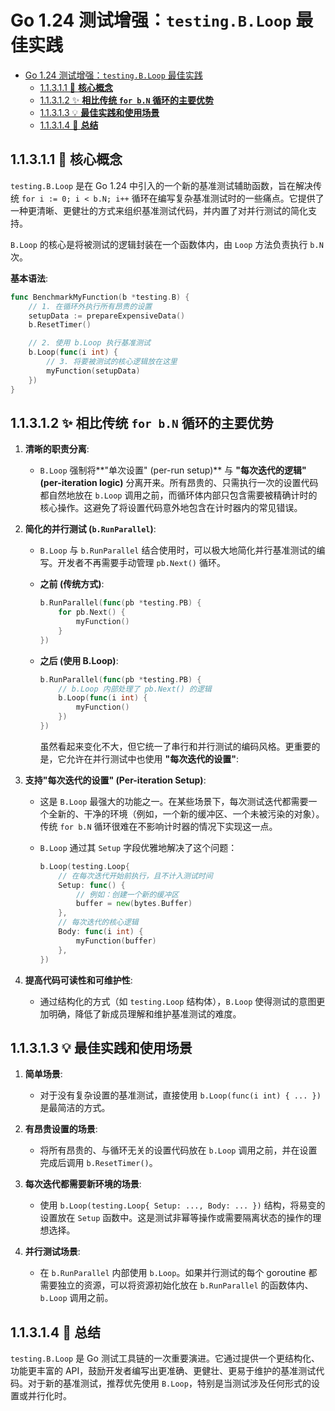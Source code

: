 # Go 1.24 测试增强：`testing.B.Loop` 最佳实践

<!-- TOC START -->
- [Go 1.24 测试增强：`testing.B.Loop` 最佳实践](#go-124-测试增强testingbloop-最佳实践)
  - [1.1.3.1.1 🎯 **核心概念**](#11311--核心概念)
  - [1.1.3.1.2 ✨ **相比传统 `for b.N` 循环的主要优势**](#11312--相比传统-for-bn-循环的主要优势)
  - [1.1.3.1.3 💡 **最佳实践和使用场景**](#11313--最佳实践和使用场景)
  - [1.1.3.1.4 🚀 **总结**](#11314--总结)
<!-- TOC END -->

## 1.1.3.1.1 🎯 **核心概念**

`testing.B.Loop` 是在 Go 1.24 中引入的一个新的基准测试辅助函数，旨在解决传统 `for i := 0; i < b.N; i++` 循环在编写复杂基准测试时的一些痛点。它提供了一种更清晰、更健壮的方式来组织基准测试代码，并内置了对并行测试的简化支持。

`B.Loop` 的核心是将被测试的逻辑封装在一个函数体内，由 `Loop` 方法负责执行 `b.N` 次。

**基本语法**:

```go
func BenchmarkMyFunction(b *testing.B) {
    // 1. 在循环外执行所有昂贵的设置
    setupData := prepareExpensiveData()
    b.ResetTimer()

    // 2. 使用 b.Loop 执行基准测试
    b.Loop(func(i int) {
        // 3. 将要被测试的核心逻辑放在这里
        myFunction(setupData)
    })
}

```

## 1.1.3.1.2 ✨ **相比传统 `for b.N` 循环的主要优势**

1. **清晰的职责分离**:
    - `B.Loop` 强制将**"单次设置" (per-run setup)** 与 **"每次迭代的逻辑" (per-iteration logic)** 分离开来。所有昂贵的、只需执行一次的设置代码都自然地放在 `b.Loop` 调用之前，而循环体内部只包含需要被精确计时的核心操作。这避免了将设置代码意外地包含在计时器内的常见错误。

2. **简化的并行测试 (`b.RunParallel`)**:
    - `B.Loop` 与 `b.RunParallel` 结合使用时，可以极大地简化并行基准测试的编写。开发者不再需要手动管理 `pb.Next()` 循环。
    - **之前 (传统方式)**:

      ```go
      b.RunParallel(func(pb *testing.PB) {
          for pb.Next() {
              myFunction()
          }
      })
      ```

    - **之后 (使用 B.Loop)**:

      ```go
      b.RunParallel(func(pb *testing.PB) {
          // b.Loop 内部处理了 pb.Next() 的逻辑
          b.Loop(func(i int) {
              myFunction()
          })
      })
      ```

      虽然看起来变化不大，但它统一了串行和并行测试的编码风格。更重要的是，它允许在并行测试中也使用 **"每次迭代的设置"**:

3. **支持"每次迭代的设置" (Per-iteration Setup)**:
    - 这是 `B.Loop` 最强大的功能之一。在某些场景下，每次测试迭代都需要一个全新的、干净的环境（例如，一个新的缓冲区、一个未被污染的对象）。传统 `for b.N` 循环很难在不影响计时器的情况下实现这一点。
    - `B.Loop` 通过其 `Setup` 字段优雅地解决了这个问题：

      ```go
      b.Loop(testing.Loop{
          // 在每次迭代开始前执行，且不计入测试时间
          Setup: func() {
              // 例如：创建一个新的缓冲区
              buffer = new(bytes.Buffer)
          },
          // 每次迭代的核心逻辑
          Body: func(i int) {
              myFunction(buffer)
          },
      })
      ```

4. **提高代码可读性和可维护性**:
    - 通过结构化的方式（如 `testing.Loop` 结构体），`B.Loop` 使得测试的意图更加明确，降低了新成员理解和维护基准测试的难度。

## 1.1.3.1.3 💡 **最佳实践和使用场景**

1. **简单场景**:
    - 对于没有复杂设置的基准测试，直接使用 `b.Loop(func(i int) { ... })` 是最简洁的方式。

2. **有昂贵设置的场景**:
    - 将所有昂贵的、与循环无关的设置代码放在 `b.Loop` 调用之前，并在设置完成后调用 `b.ResetTimer()`。

3. **每次迭代都需要新环境的场景**:
    - 使用 `b.Loop(testing.Loop{ Setup: ..., Body: ... })` 结构，将易变的设置放在 `Setup` 函数中。这是测试非幂等操作或需要隔离状态的操作的理想选择。

4. **并行测试场景**:
    - 在 `b.RunParallel` 内部使用 `b.Loop`。如果并行测试的每个 goroutine 都需要独立的资源，可以将资源初始化放在 `b.RunParallel` 的函数体内、`b.Loop` 调用之前。

## 1.1.3.1.4 🚀 **总结**

`testing.B.Loop` 是 Go 测试工具链的一次重要演进。它通过提供一个更结构化、功能更丰富的 API，鼓励开发者编写出更准确、更健壮、更易于维护的基准测试代码。对于新的基准测试，推荐优先使用 `B.Loop`，特别是当测试涉及任何形式的设置或并行化时。
